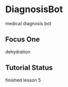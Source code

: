 # DiagnosisBot
medical diagnosis bot

## Focus One
dehydration

## Tutorial Status 
finished lesson 5